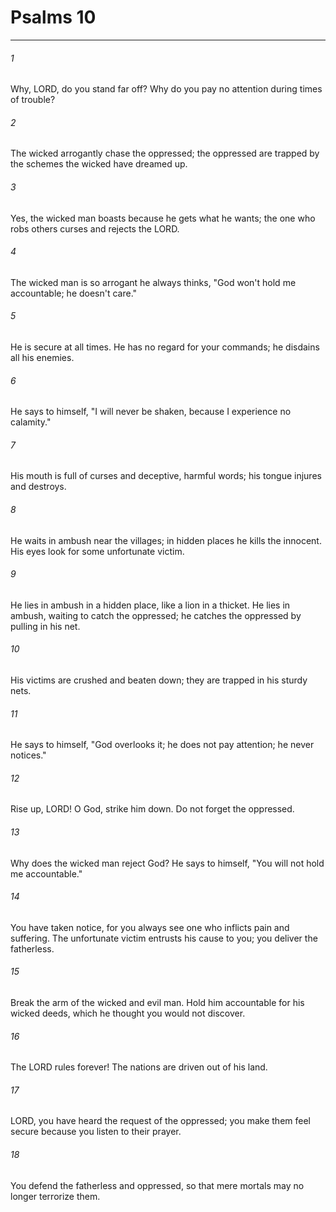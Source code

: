 # Psalms 10
***



###### 1 
Why, LORD, do you stand far off? Why do you pay no attention during times of trouble? 

###### 2 
The wicked arrogantly chase the oppressed; the oppressed are trapped by the schemes the wicked have dreamed up. 

###### 3 
Yes, the wicked man boasts because he gets what he wants; the one who robs others curses and rejects the LORD. 

###### 4 
The wicked man is so arrogant he always thinks, "God won't hold me accountable; he doesn't care." 

###### 5 
He is secure at all times. He has no regard for your commands; he disdains all his enemies. 

###### 6 
He says to himself, "I will never be shaken, because I experience no calamity." 

###### 7 
His mouth is full of curses and deceptive, harmful words; his tongue injures and destroys. 

###### 8 
He waits in ambush near the villages; in hidden places he kills the innocent. His eyes look for some unfortunate victim. 

###### 9 
He lies in ambush in a hidden place, like a lion in a thicket. He lies in ambush, waiting to catch the oppressed; he catches the oppressed by pulling in his net. 

###### 10 
His victims are crushed and beaten down; they are trapped in his sturdy nets. 

###### 11 
He says to himself, "God overlooks it; he does not pay attention; he never notices." 

###### 12 
Rise up, LORD! O God, strike him down. Do not forget the oppressed. 

###### 13 
Why does the wicked man reject God? He says to himself, "You will not hold me accountable." 

###### 14 
You have taken notice, for you always see one who inflicts pain and suffering. The unfortunate victim entrusts his cause to you; you deliver the fatherless. 

###### 15 
Break the arm of the wicked and evil man. Hold him accountable for his wicked deeds, which he thought you would not discover. 

###### 16 
The LORD rules forever! The nations are driven out of his land. 

###### 17 
LORD, you have heard the request of the oppressed; you make them feel secure because you listen to their prayer. 

###### 18 
You defend the fatherless and oppressed, so that mere mortals may no longer terrorize them.
